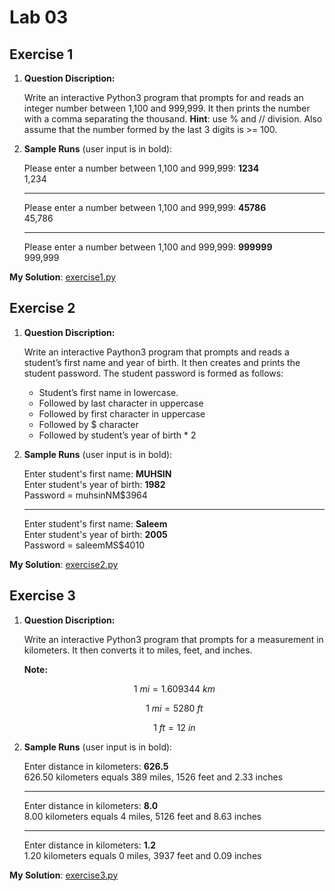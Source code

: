 # Lab 03

## Exercise 1

1. **Question Discription:**

    Write an interactive Python3 program that prompts for and reads an integer number between 1,100 and 999,999. It then prints the number with a comma separating the thousand.
    **Hint**: use % and // division.  Also assume that the number formed by the last 3 digits is >= 100.

2. **Sample Runs** (user input is in bold):

    Please enter a number between 1,100 and 999,999: **1234**<br>
    1,234

    ---
    Please enter a number between 1,100 and 999,999:  **45786**<br>
    45,786

    ---
    Please enter a number between 1,100 and 999,999: **999999**<br>
    999,999

**My Solution**: [exercise1.py](exercise1.py)

## Exercise 2

1. **Question Discription:**

    Write an interactive Paython3 program that prompts and reads a student’s first name and year of birth. It then creates and prints the student password. The student password is formed as follows:

   - Student’s first name in lowercase.
   - Followed by last character in uppercase
   - Followed by first character in uppercase
   - Followed by $ character
   - Followed by student’s year of birth * 2

2. **Sample Runs** (user input is in bold):

    Enter student's first name: **MUHSIN**<br>
    Enter student's year of birth: **1982**<br>
    Password = muhsinNM$3964

    ---
    Enter student's first name: **Saleem**<br>
    Enter student's year of birth: **2005**<br>
    Password = saleemMS$4010

**My Solution**: [exercise2.py](exercise2.py)

## Exercise 3

1. **Question Discription:**

    Write an interactive Python3 program that prompts for a measurement in kilometers. It then converts it to miles, feet, and inches.

    **Note:**

    $$1\ mi = 1.609344\ km$$

    $$1\ mi = 5280\ ft$$

    $$1\ ft = 12\ in$$

2. **Sample Runs** (user input is in bold):

    Enter distance in kilometers: **626.5**<br>
    626.50 kilometers equals 389 miles, 1526 feet and 2.33 inches

    ---
    Enter distance in kilometers: **8.0**<br>
    8.00 kilometers equals 4 miles, 5126 feet and 8.63 inches

    ---
    Enter distance in kilometers: **1.2**<br>
    1.20 kilometers equals 0 miles, 3937 feet and 0.09 inches

**My Solution**: [exercise3.py](exercise3.py)
